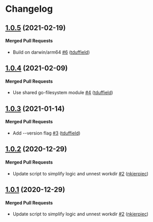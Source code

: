 # Changelog

<!-- latest_release 1.0.5 -->
## [1.0.5](https://github.com/chef/file-mod/tree/1.0.5) (2021-02-19)

#### Merged Pull Requests
- Build on darwin/arm64 [#6](https://github.com/chef/file-mod/pull/6) ([tduffield](https://github.com/tduffield))
<!-- latest_release -->

## [1.0.4](https://github.com/chef/file-mod/tree/1.0.4) (2021-02-09)

#### Merged Pull Requests
- Use shared go-filesystem module [#4](https://github.com/chef/file-mod/pull/4) ([tduffield](https://github.com/tduffield))

## [1.0.3](https://github.com/chef/file-mod/tree/1.0.3) (2021-01-14)

#### Merged Pull Requests
- Add --version flag [#3](https://github.com/chef/file-mod/pull/3) ([tduffield](https://github.com/tduffield))

## [1.0.2](https://github.com/chef/file-mod/tree/1.0.2) (2020-12-29)

#### Merged Pull Requests
- Update script to simplify logic and unnest workdir  [#2](https://github.com/chef/file-mod/pull/2) ([nkierpiec](https://github.com/nkierpiec))

## [1.0.1](https://github.com/chef/file-mod/tree/1.0.1) (2020-12-29)

#### Merged Pull Requests
- Update script to simplify logic and unnest workdir  [#2](https://github.com/chef/file-mod/pull/2) ([nkierpiec](https://github.com/nkierpiec))
